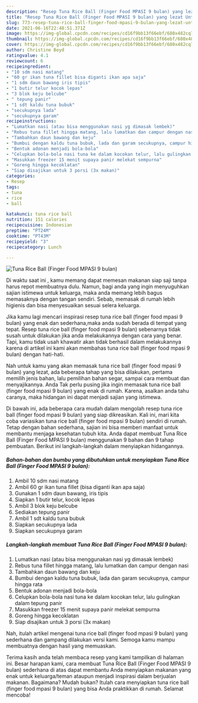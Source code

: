 ```yaml
---
description: "Resep Tuna Rice Ball (Finger Food MPASI 9 bulan) yang lezat Untuk Jualan"
title: "Resep Tuna Rice Ball (Finger Food MPASI 9 bulan) yang lezat Untuk Jualan"
slug: 773-resep-tuna-rice-ball-finger-food-mpasi-9-bulan-yang-lezat-untuk-jualan
date: 2021-06-16T22:48:51.371Z
image: https://img-global.cpcdn.com/recipes/cd16f9bb13f66ebf/680x482cq70/tuna-rice-ball-finger-food-mpasi-9-bulan-foto-resep-utama.jpg
thumbnail: https://img-global.cpcdn.com/recipes/cd16f9bb13f66ebf/680x482cq70/tuna-rice-ball-finger-food-mpasi-9-bulan-foto-resep-utama.jpg
cover: https://img-global.cpcdn.com/recipes/cd16f9bb13f66ebf/680x482cq70/tuna-rice-ball-finger-food-mpasi-9-bulan-foto-resep-utama.jpg
author: Christine Boyd
ratingvalue: 4.1
reviewcount: 6
recipeingredient:
- "10 sdm nasi matang"
- "60 gr ikan tuna fillet bisa diganti ikan apa saja"
- "1 sdm daun bawang iris tipis"
- "1 butir telur kocok lepas"
- "3 blok keju belcube"
- " tepung panir"
- "1 sdt kaldu tuna bubuk"
- "secukupnya lada"
- "secukupnya garam"
recipeinstructions:
- "Lumatkan nasi (atau bisa menggunakan nasi yg dimasak lembek)"
- "Rebus tuna fillet hingga matang, lalu lumatkan dan campur dengan nasi"
- "Tambahkan daun bawang dan keju"
- "Bumbui dengan kaldu tuna bubuk, lada dan garam secukupnya, campur hingga rata"
- "Bentuk adonan menjadi bola-bola"
- "Celupkan bola-bola nasi tuna ke dalam kocokan telur, lalu gulingkan dalam tepung panir"
- "Masukkan freezer 15 menit supaya panir melekat sempurna"
- "Goreng hingga kecoklatan"
- "Siap disajikan untuk 3 porsi (3x makan)"
categories:
- Resep
tags:
- tuna
- rice
- ball

katakunci: tuna rice ball 
nutrition: 151 calories
recipecuisine: Indonesian
preptime: "PT24M"
cooktime: "PT43M"
recipeyield: "3"
recipecategory: Lunch

---
```



![Tuna Rice Ball (Finger Food MPASI 9 bulan)](https://img-global.cpcdn.com/recipes/cd16f9bb13f66ebf/680x482cq70/tuna-rice-ball-finger-food-mpasi-9-bulan-foto-resep-utama.jpg)

Di waktu  saat ini , kamu memang dapat memesan makanan siap saji tanpa harus repot membuatnya dulu. Namun, bagi anda yang ingin menyuguhkan sajian istimewa untuk keluarga, maka anda memang lebih bagus memasaknya dengan tangan sendiri. Sebab, memasak di rumah lebih higienis dan bisa menyesuaikan sesuai selera keluarga.

Jika kamu lagi mencari inspirasi resep tuna rice ball (finger food mpasi 9 bulan) yang enak dan sederhana,maka anda sudah berada di tempat yang tepat. Resep tuna rice ball (finger food mpasi 9 bulan)  sebenarnya tidak susah untuk dilakukan jika anda melakukannya dengan cara yang benar. Tapi, kamu tidak usah khawatir akan tidak berhasil dalam melakukannya 
karena di artikel ini kami akan membahas tuna rice ball (finger food mpasi 9 bulan) dengan hati-hati.  



Nah untuk kamu yang akan memasak tuna rice ball (finger food mpasi 9 bulan) yang lezat, ada beberapa tahap yang bisa dilakukan, pertama memilih jenis bahan, lalu pemilihan bahan segar, sampai cara membuat dan menyajikannya. Anda Tak perlu pusing jika ingin memasak tuna rice ball (finger food mpasi 9 bulan) yang enak di rumah. Karena, asalkan anda  tahu caranya, maka hidangan ini dapat menjadi sajian yang istimewa.

Di bawah ini, ada beberapa cara mudah dalam mengolah resep tuna rice ball (finger food mpasi 9 bulan) yang siap dikreasikan. Kali ini, mari kita coba variasikan tuna rice ball (finger food mpasi 9 bulan) sendiri di rumah. Tetap dengan bahan sederhana, sajian ini bisa memberi manfaat untuk membantu menjaga kesehatan tubuh kita. Anda dapat membuat Tuna Rice Ball (Finger Food MPASI 9 bulan) menggunakan 9 bahan dan 9 tahap pembuatan. Berikut ini langkah-langkah dalam menyiapkan hidangannya.

<!--inarticleads1-->

##### Bahan-bahan dan bumbu yang dibutuhkan untuk menyiapkan Tuna Rice Ball (Finger Food MPASI 9 bulan):

1. Ambil 10 sdm nasi matang
1. Ambil 60 gr ikan tuna fillet (bisa diganti ikan apa saja)
1. Gunakan 1 sdm daun bawang, iris tipis
1. Siapkan 1 butir telur, kocok lepas
1. Ambil 3 blok keju belcube
1. Sediakan  tepung panir
1. Ambil 1 sdt kaldu tuna bubuk
1. Siapkan secukupnya lada
1. Siapkan secukupnya garam




<!--inarticleads2-->

##### Langkah-langkah membuat Tuna Rice Ball (Finger Food MPASI 9 bulan):

1. Lumatkan nasi (atau bisa menggunakan nasi yg dimasak lembek)
1. Rebus tuna fillet hingga matang, lalu lumatkan dan campur dengan nasi
1. Tambahkan daun bawang dan keju
1. Bumbui dengan kaldu tuna bubuk, lada dan garam secukupnya, campur hingga rata
1. Bentuk adonan menjadi bola-bola
1. Celupkan bola-bola nasi tuna ke dalam kocokan telur, lalu gulingkan dalam tepung panir
1. Masukkan freezer 15 menit supaya panir melekat sempurna
1. Goreng hingga kecoklatan
1. Siap disajikan untuk 3 porsi (3x makan)




Nah, itulah artikel mengenai  tuna rice ball (finger food mpasi 9 bulan)  yang sederhana dan gampang dilakukan versi kami. Semoga kamu mampu membuatnya dengan hasil yang memuaskan. 

Terima kasih anda telah membaca resep yang kami tampilkan di halaman ini. Besar harapan kami, cara membuat  Tuna Rice Ball (Finger Food MPASI 9 bulan) sederhana di atas dapat membantu Anda menyiapkan makanan yang enak untuk keluarga/teman ataupun menjadi inspirasi dalam berjualan makanan. Bagaimana? Mudah bukan? Itulah cara menyiapkan tuna rice ball (finger food mpasi 9 bulan) yang bisa Anda praktikkan di rumah. Selamat mencoba!

